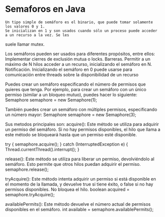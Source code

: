 # Semaforos en Java

    Un tipo simple de semáforo es el binario, que puede tomar solamente los valores 0 y 1.
    Se inicializan en 1 y son usados cuando sólo un proceso puede acceder a un recurso a la vez. Se les 
suele llamar mutex.

Los semáforos pueden ser usados para diferentes propósitos, entre ellos:
    Implementar cierres de exclusión mutua o locks.
    Barreras.
    Permitir a un máximo de N hilos acceder a un recurso, inicializando el semáforo en N.
    Notificación. Inicializando el semáforo en 0 puede usarse para comunicación entre threads
sobre la disponibilidad de un recurso

Puedes crear un semáforo especificando el número de permisos que quieres que tenga. 
Por ejemplo, para crear un semáforo con un único permiso (similar a un bloqueo mutuo), puedes
hacer lo siguiente:
Semaphore semaphore = new Semaphore(1);

También puedes crear un semáforo con múltiples permisos, especificando un número mayor:
Semaphore semaphore = new Semaphore(3);

Sus metodos principales son:
acquire(): Este método se utiliza para adquirir un permiso del semáforo. Si no hay permisos 
disponibles, el hilo que llama a este método se bloqueará hasta que un permiso esté disponible.

try {
    semaphore.acquire();
} catch (InterruptedException e) {
    Thread.currentThread().interrupt();
}

release(): Este método se utiliza para liberar un permiso, devolviéndolo al semáforo. Esto permite
que otros hilos puedan adquirir el permiso.
semaphore.release();

tryAcquire(): Este método intenta adquirir un permiso si está disponible en el momento de la 
llamada, y devuelve true si tiene éxito, o false si no hay permisos disponibles. No bloquea el 
hilo.
boolean acquired = semaphore.tryAcquire();

availablePermits(): Este método devuelve el número actual de permisos disponibles en el semáforo.
int available = semaphore.availablePermits();
